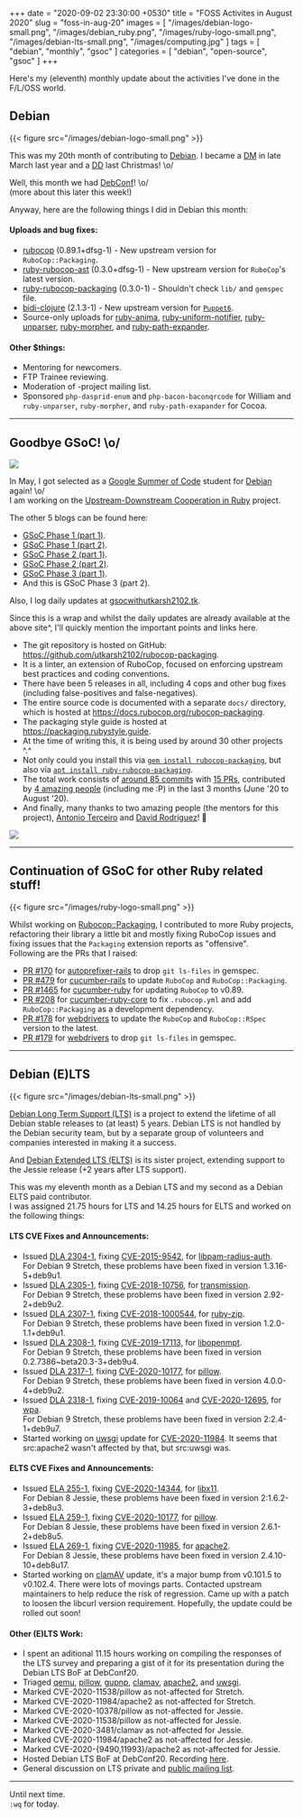 +++
date = "2020-09-02 23:30:00 +0530"
title = "FOSS Activites in August 2020"
slug = "foss-in-aug-20"
images = [
    "/images/debian-logo-small.png",
    "/images/debian_ruby.png",
    "/images/ruby-logo-small.png",
    "/images/debian-lts-small.png",
    "/images/computing.jpg"
]
tags = [
    "debian",
    "monthly",
    "gsoc"
]
categories = [
    "debian",
    "open-source",
    "gsoc"
]
+++

Here's my (eleventh) monthly update about the activities I've done in the F/L/OSS world.

## Debian
{{< figure src="/images/debian-logo-small.png" >}}

This was my 20th month of contributing to [Debian](https://www.debian.org/).
I became a [DM](https://wiki.debian.org/DebianMaintainer) in late March last year and a [DD](https://wiki.debian.org/DebianDeveloper) last Christmas! \o/

Well, this month we had [DebConf](https://debconf20.debconf.org/)! \o/  
(more about this later this week!)

Anyway, here are the following things I did in Debian this month:

#### Uploads and bug fixes:

- [rubocop](https://tracker.debian.org/pkg/rubocop) (0.89.1+dfsg-1) - New upstream version for `RuboCop::Packaging`.  
- [ruby-rubocop-ast](https://tracker.debian.org/pkg/ruby-rubocop-ast) (0.3.0+dfsg-1) - New upstream version for `RuboCop`'s latest version.  
- [ruby-rubocop-packaging](https://tracker.debian.org/pkg/ruby-rubocop-packaging) (0.3.0-1) - Shouldn't check `lib/` and `gemspec` file.  
- [bidi-clojure](https://tracker.debian.org/pkg/bidi-clojure) (2.1.3-1) - New upstream version for [`Puppet6`](https://wiki.debian.org/Teams/Puppet/Work).
- Source-only uploads for [ruby-anima](https://tracker.debian.org/pkg/ruby-anima), [ruby-uniform-notifier](https://tracker.debian.org/pkg/ruby-uniform-notifier), [ruby-unparser](https://tracker.debian.org/pkg/ruby-unparser), [ruby-morpher](https://tracker.debian.org/pkg/ruby-morpher), and [ruby-path-expander](https://tracker.debian.org/pkg/ruby-path-expander).

#### Other $things:

- Mentoring for newcomers.
- FTP Trainee reviewing.
- Moderation of -project mailing list.
- Sponsored `php-dasprid-enum` and `php-bacon-baconqrcode` for William and `ruby-unparser`, `ruby-morpher`, and `ruby-path-exapander` for Cocoa.

---

## Goodbye GSoC! \o/
![](/images/debian_ruby.png#center)

In May, I got selected as a [Google Summer of Code](https://summerofcode.withgoogle.com/) student for [Debian](https://www.debian.org/) again! \o/  
I am working on the [Upstream-Downstream Cooperation in Ruby](https://wiki.debian.org/SummerOfCode2020/Projects/#SummerOfCode2020.2FApprovedProjects.2FUpstreamDownstreamCooperationInRuby.Upstream.2FDownstream_cooperation_in_Ruby) project.

The other 5 blogs can be found here:
- [GSoC Phase 1 (part 1)](https://utkarsh2102.com/posts/gsoc-phase-1/).
- [GSoC Phase 1 (part 2)](https://utkarsh2102.com/posts/foss-in-june-20/).
- [GSoC Phase 2 (part 1)](https://utkarsh2102.com/posts/gsoc-phase-2/).
- [GSoC Phase 2 (part 2)](https://utkarsh2102.com/posts/foss-in-july-20/).
- [GSoC Phase 3 (part 1)](https://utkarsh2102.com/posts/gsoc-phase-3/).
- And this is GSoC Phase 3 (part 2).

Also, I log daily updates at [gsocwithutkarsh2102.tk](https://gsocwithutkarsh2102.tk/).

Since this is a wrap and whilst the daily updates are already available at the above site^, I'll quickly mention the important points and links here.

- The git repository is hosted on GitHub: https://github.com/utkarsh2102/rubocop-packaging.
- It is a linter, an extension of RuboCop, focused on enforcing upstream best practices and coding conventions.
- There have been 5 releases in all, including 4 cops and other bug fixes (including false-positives and false-negatives).
- The entire source code is documented with a separate `docs/` directory, which is hosted at https://docs.rubocop.org/rubocop-packaging.
- The packaging style guide is hosted at https://packaging.rubystyle.guide.
- At the time of writing this, it is being used by around 30 other projects ^.^
- Not only could you install this via [`gem install rubocop-packaging`](https://rubygems.org/gems/rubocop-packaging), but also via [`apt install ruby-rubocop-packaging`](https://tracker.debian.org/pkg/ruby-rubocop-packaging).
- The total work consists of [around 85 commits](https://github.com/utkarsh2102/rubocop-packaging/commits/master) with [15 PRs](https://github.com/utkarsh2102/rubocop-packaging/pulls?q=is%3Apr+is%3Aclosed), contributed by [4 amazing people](https://github.com/utkarsh2102/rubocop-packaging/graphs/contributors) (including me :P) in the last 3 months (June '20 to August '20).
- And finally, many thanks to two amazing people (the mentors for this project), [Antonio Terceiro](https://github.com/terceiro) and [David Rodríguez](https://github.com/deivid-rodriguez/)! 💖

![](/images/gsoc_meetings.png#center)

---

## Continuation of GSoC for other Ruby related stuff!
{{< figure src="/images/ruby-logo-small.png" >}}

Whilst working on [Rubocop::Packaging](https://github.com/utkarsh2102/rubocop-packaging), I contributed to more Ruby projects, refactoring their library a little bit and mostly fixing RuboCop issues and fixing issues that the `Packaging` extension reports as "offensive".  
Following are the PRs that I raised:

- [PR #170](https://github.com/ai/autoprefixer-rails/pull/170) for [autoprefixer-rails](https://github.com/ai/autoprefixer-rails) to drop `git ls-files` in gemspec.
- [PR #479](https://github.com/cucumber/cucumber-rails/pull/479) for [cucumber-rails](https://github.com/cucumber/cucumber-rails) to update `RuboCop` and `RuboCop::Packaging`.
- [PR #1465](https://github.com/cucumber/cucumber-ruby/pull/1465) for [cucumber-ruby](https://github.com/cucumber/cucumber-ruby) for updating `RuboCop` to v0.89.
- [PR #208](https://github.com/cucumber/cucumber-ruby-core/pull/208) for [cucumber-ruby-core](https://github.com/cucumber/cucumber-ruby-core) to fix `.rubocop.yml` and add `RuboCop::Packaging` as a development dependency.
- [PR #178](https://github.com/titusfortner/webdrivers/pull/178) for [webdrivers](https://github.com/titusfortner/webdrivers) to update the `RuboCop` and `RuboCop::RSpec` version to the latest.
- [PR #179](https://github.com/titusfortner/webdrivers/pull/179) for [webdrivers](https://github.com/titusfortner/webdrivers) to drop `git ls-files` in gemspec.

---

## Debian (E)LTS
{{< figure src="/images/debian-lts-small.png" >}}

[Debian Long Term Support (LTS)](https://www.freexian.com/en/services/debian-lts.html) is a project to extend the lifetime of all Debian stable releases to (at least) 5 years. Debian LTS is not handled by the Debian security team, but by a separate group of volunteers and companies interested in making it a success.  

And [Debian Extended LTS (ELTS)](https://deb.freexian.com/extended-lts) is its sister project, extending support to the Jessie release (+2 years after LTS support).

This was my eleventh month as a Debian LTS and my second as a Debian ELTS paid contributor.  
I was assigned 21.75 hours for LTS and 14.25 hours for ELTS and worked on
the following things:

#### LTS CVE Fixes and Announcements:

- Issued [DLA 2304-1](https://lists.debian.org/debian-lts-announce/2020/08/msg00000.html), fixing [CVE-2015-9542](https://security-tracker.debian.org/tracker/CVE-2015-9542), for [libpam-radius-auth](https://tracker.debian.org/pkg/libpam-radius-auth).  
  For Debian 9 Stretch, these problems have been fixed in version 1.3.16-5+deb9u1.
- Issued [DLA 2305-1](https://lists.debian.org/debian-lts-announce/2020/08/msg00001.html), fixing [CVE-2018-10756](https://security-tracker.debian.org/tracker/CVE-2018-10756), for [transmission](https://tracker.debian.org/pkg/transmission).  
  For Debian 9 Stretch, these problems have been fixed in version 2.92-2+deb9u2.
- Issued [DLA 2307-1](https://lists.debian.org/debian-lts-announce/2020/08/msg00002.html), fixing [CVE-2018-1000544](https://security-tracker.debian.org/tracker/CVE-2018-1000544), for [ruby-zip](https://tracker.debian.org/pkg/ruby-zip).  
  For Debian 9 Stretch, these problems have been fixed in version 1.2.0-1.1+deb9u1.
- Issued [DLA 2308-1](https://lists.debian.org/debian-lts-announce/2020/08/msg00003.html), fixing [CVE-2019-17113](https://security-tracker.debian.org/tracker/CVE-2019-17113), for [libopenmpt](https://tracker.debian.org/pkg/libopenmpt).  
  For Debian 9 Stretch, these problems have been fixed in version 0.2.7386~beta20.3-3+deb9u4.
- Issued [DLA 2317-1](https://lists.debian.org/debian-lts-announce/2020/08/msg00012.html), fixing [CVE-2020-10177](https://security-tracker.debian.org/tracker/CVE-2020-10177), for [pillow](https://tracker.debian.org/pkg/pillow).  
  For Debian 9 Stretch, these problems have been fixed in version 4.0.0-4+deb9u2.
- Issued [DLA 2318-1](https://lists.debian.org/debian-lts-announce/2020/08/msg00013.html), fixing [CVE-2019-10064](https://security-tracker.debian.org/tracker/CVE-2019-10064) and [CVE-2020-12695](https://security-tracker.debian.org/tracker/CVE-2020-12695), for [wpa](https://tracker.debian.org/pkg/wpa).  
  For Debian 9 Stretch, these problems have been fixed in version 2:2.4-1+deb9u7.
- Started working on [uwsgi](https://tracker.debian.org/pkg/uwsgi) update for [CVE-2020-11984](https://security-tracker.debian.org/tracker/CVE-2020-11984). It seems that src:apache2 wasn't affected by that, but src:uwsgi was.

#### ELTS CVE Fixes and Announcements:

- Issued [ELA 255-1](https://deb.freexian.com/extended-lts/updates/ela-255-1-libx11), fixing [CVE-2020-14344](https://security-tracker.debian.org/tracker/CVE-2020-14344), for [libx11](https://tracker.debian.org/pkg/libx11).  
  For Debian 8 Jessie, these problems have been fixed in version 2:1.6.2-3+deb8u3.
- Issued [ELA 259-1](https://deb.freexian.com/extended-lts/updates/ela-259-1-pillow), fixing [CVE-2020-10177](https://security-tracker.debian.org/tracker/CVE-2020-10177), for [pillow](https://tracker.debian.org/pkg/pillow).  
  For Debian 8 Jessie, these problems have been fixed in version 2.6.1-2+deb8u5.
- Issued [ELA 269-1](https://deb.freexian.com/extended-lts/updates/ela-269-1-apache2), fixing [CVE-2020-11985](https://security-tracker.debian.org/tracker/CVE-2020-11985), for [apache2](https://tracker.debian.org/pkg/apache2).  
  For Debian 8 Jessie, these problems have been fixed in version 2.4.10-10+deb8u17.
- Started working on [clamAV](https://tracker.debian.org/pkg/clamav) update, it's a major bump from v0.101.5 to v0.102.4. There were lots of movings parts. Contacted upstream maintainers to help reduce the risk of regression. Came up with a patch to loosen the libcurl version requirement. Hopefully, the update could be rolled out soon!

#### Other (E)LTS Work:

- I spent an aditional 11.15 hours working on compiling the responses of the LTS survey and preparing a gist of it for its presentation during the Debian LTS BoF at DebConf20.
- Triaged [qemu](https://tracker.debian.org/pkg/qemu),
[pillow](https://tracker.debian.org/pkg/pillow),
[gupnp](https://tracker.debian.org/pkg/gupnp),
[clamav](https://tracker.debian.org/pkg/clamav),
[apache2](https://tracker.debian.org/pkg/apache2), and
[uwsgi](https://tracker.debian.org/pkg/uwsgi).
- Marked CVE-2020-11538/pillow as not-affected for Stretch.
- Marked CVE-2020-11984/apache2 as not-affected for Stretch.
- Marked CVE-2020-10378/pillow as not-affected for Jessie.
- Marked CVE-2020-11538/pillow as not-affected for Jessie.
- Marked CVE-2020-3481/clamav as not-affected for Jessie.
- Marked CVE-2020-11984/apache2 as not-affected for Jessie.
- Marked CVE-2020-{9490,11993}/apache2 as not-affected for Jessie.
- Hosted Debian LTS BoF at DebConf20. Recording [here](https://caesar.ftp.acc.umu.se/pub/debian-meetings/2020/DebConf20/72-debian-lts-bof.webm).
- General discussion on LTS private and [public mailing list](https://lists.debian.org/debian-lts/2020/08/threads.html).

---

Until next time.  
`:wq` for today.
